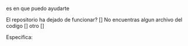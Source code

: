 es en que puedo ayudarte

El repositorio ha dejado de funcionar? []
No encuentras algun archivo del codigo []
otro []

Especifica:
